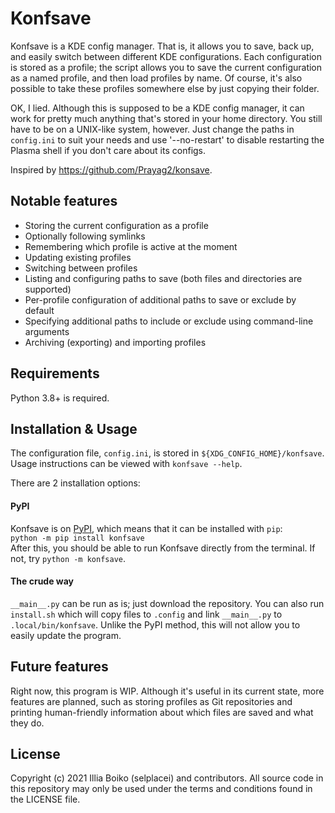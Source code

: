 # Konfsave

Konfsave is a KDE config manager. That is, it allows you to save, back up, and easily switch between different KDE configurations.
Each configuration is stored as a profile; the script allows you to save the current configuration as a named profile,
and then load profiles by name. Of course, it's also possible to take these profiles somewhere else by just copying their folder.

OK, I lied. Although this is supposed to be a KDE config manager, it can work for pretty much anything that's stored in your home directory. You still have to be on a UNIX-like system, however. Just change the paths in `config.ini` to suit your needs and use '--no-restart' to disable restarting the Plasma shell if you don't care about its configs.

Inspired by https://github.com/Prayag2/konsave.

## Notable features

- Storing the current configuration as a profile
- Optionally following symlinks
- Remembering which profile is active at the moment
- Updating existing profiles
- Switching between profiles
- Listing and configuring paths to save (both files and directories are supported)
- Per-profile configuration of additional paths to save or exclude by default
- Specifying additional paths to include or exclude using command-line arguments
- Archiving (exporting) and importing profiles

## Requirements

Python 3.8+ is required.

## Installation & Usage

The configuration file, `config.ini`, is stored in `${XDG_CONFIG_HOME}/konfsave`.  
Usage instructions can be viewed with `konfsave --help`.

There are 2 installation options:

#### PyPI

Konfsave is on [PyPI](https://pypi.org/project/konfsave/), which means that it can be installed with `pip`:  
	`python -m pip install konfsave`  
After this, you should be able to run Konfsave directly from the terminal. If not, try `python -m konfsave`.

#### The crude way

`__main__.py` can be run as is; just download the repository.
You can also run `install.sh` which will copy files to `.config` and link `__main__.py` to `.local/bin/konfsave`.
Unlike the PyPI method, this will not allow you to easily update the program.

## Future features

Right now, this program is WIP. Although it's useful in its current state, more features are planned, such as storing profiles as Git repositories and printing human-friendly information about which files are saved and what they do.

## License

Copyright (c) 2021 Illia Boiko (selplacei) and contributors. All source code in this repository may only be used under the terms and conditions found in the LICENSE file.
